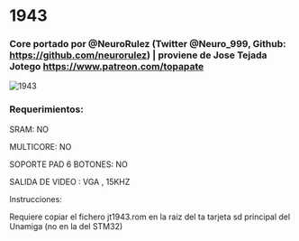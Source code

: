 # 1943

### Core portado por @NeuroRulez (Twitter @Neuro_999, Github: https://github.com/neurorulez) | proviene de Jose Tejada Jotego https://www.patreon.com/topapate

![1943](https://user-images.githubusercontent.com/31018768/71418462-e646a600-266a-11ea-9766-2111c4c7906d.jpg)


### Requerimientos:

SRAM: NO

MULTICORE: NO

SOPORTE PAD 6 BOTONES: NO

SALIDA DE VIDEO : VGA , 15KHZ

Instrucciones:

Requiere copiar el fichero jt1943.rom en la raiz del ta tarjeta sd principal del Unamiga (no en la del STM32)
